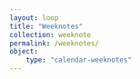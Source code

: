 ```yaml
---
layout: loop
title: "Weeknotes"
collection: weeknote
permalink: /weeknotes/
object:
    type: "calendar-weeknotes"
---
```

